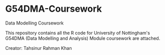 # G54DMA-Coursework
Data Modelling Coursework

This repository contains all the R code for University of Nottingham's G54DMA (Data Modelling and Analysis) Module coursework are attached. 

Creator: Tahsinur Rahman Khan
